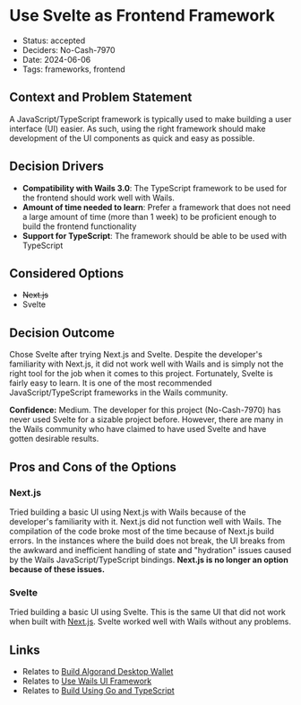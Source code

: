 # Use Svelte as Frontend Framework

- Status: accepted
- Deciders: No-Cash-7970
- Date: 2024-06-06
- Tags: frameworks, frontend

## Context and Problem Statement

A JavaScript/TypeScript framework is typically used to make building a user interface (UI) easier. As such, using the right framework should make development of the UI components as quick and easy as possible.

## Decision Drivers

- **Compatibility with Wails 3.0**: The TypeScript framework to be used for the frontend should work well with Wails.
- **Amount of time needed to learn**: Prefer a framework that does not need a large amount of time (more than 1 week) to be proficient enough to build the frontend functionality
- **Support for TypeScript**: The framework should be able to be used with TypeScript

## Considered Options

- ~~Next.js~~
- Svelte

## Decision Outcome

Chose Svelte after trying Next.js and Svelte. Despite the developer's familiarity with Next.js, it did not work well with Wails and is simply not the right tool for the job when it comes to this project. Fortunately, Svelte is fairly easy to learn. It is one of the most recommended JavaScript/TypeScript frameworks in the Wails community.

**Confidence:** Medium. The developer for this project (No-Cash-7970) has never used Svelte for a sizable project before. However, there are many in the Wails community who have claimed to have used Svelte and have gotten desirable results.

## Pros and Cons of the Options

### Next.js

Tried building a basic UI using Next.js with Wails because of the developer's familiarity with it. Next.js did not function well with Wails. The compilation of the code broke most of the time because of Next.js build errors. In the instances where the build does not break, the UI breaks from the awkward and inefficient handling of state and "hydration" issues caused by the Wails JavaScript/TypeScript bindings. **Next.js is no longer an option because of these issues.**

### Svelte

Tried building a basic UI using Svelte. This is the same UI that did not work when built with [Next.js](#nextjs). Svelte worked well with Wails without any problems.

## Links

- Relates to [Build Algorand Desktop Wallet](20231231-build-algorand-desktop-wallet.md)
- Relates to [Use Wails UI Framework](20240101-use-wails-ui-framework.md)
- Relates to [Build Using Go and TypeScript](20240101-build-using-go-and-typescript.md)
